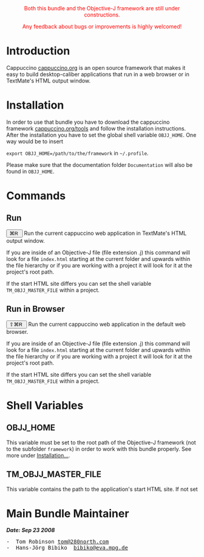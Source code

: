 
<center><font color=red>Both this bundle and the Objective-J framework are still under constructions.

Any feedback about bugs or improvements is highly welcomed!</font></center>

# Introduction

Cappuccino <a href="http://cappuccino.org">cappuccino.org</a>  is an open source framework that makes it easy to build desktop-caliber applications that run in a web browser or in TextMate's HTML output window.

# Installation

In order to use that bundle you have to download the cappuccino framework <a href="http://cappuccino.org/tools">cappuccino.org/tools</a> and follow the installation instructions. After the installation you have to set the global shell variable `OBJJ_HOME`. One way would be to insert 

`export OBJJ_HOME=/path/to/the/framework` in `~/.profile`.

Please make sure that the documentation folder `Documentation` will also be found in `OBJJ_HOME`.

# Commands

## Run
<button>&#x2318;R&nbsp;</button>
Run the current cappuccino web application in TextMate's HTML output window.

If you are inside of an Objective-J file (file extension .j) this command will look for a file `index.html` starting at the current folder and upwards within the file hierarchy or if you are working with a project it will look for it at the project's root path.

If the start HTML site differs you can set the shell variable `TM_OBJJ_MASTER_FILE` within a project.

## Run in Browser
<button>&#x21E7;&#x2318;R&nbsp;</button>
Run the current cappuccino web application in the default web browser.

If you are inside of an Objective-J file (file extension .j) this command will look for a file `index.html` starting at the current folder and upwards within the file hierarchy or if you are working with a project it will look for it at the project's root path.

If the start HTML site differs you can set the shell variable `TM_OBJJ_MASTER_FILE` within a project.

# Shell Variables #

## OBJJ_HOME ##

This variable must be set to the root path of the Objective-J framework (not to the subfolder `framework`) in order to work with this bundle properly. See more under [Installation…](#sect_2).

## TM&#95;OBJJ&#95;MASTER&#95;FILE ##

This variable contains the path to the application's start HTML site. If not set 


# Main Bundle Maintainer

***Date: Sep 23 2008***

<pre>
-  Tom Robinson&nbsp;<a href="mailto:tom@280north.com">tom@280north.com</a>
-  Hans-Jörg Bibiko&nbsp;&nbsp;<a href="mailto:bibiko@eva.mpg.de">bibiko@eva.mpg.de</a>
</pre>

